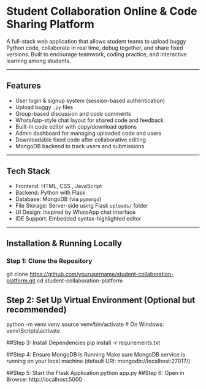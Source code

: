 # Student Collaboration Online & Code Sharing Platform

A full-stack web application that allows student teams to upload buggy Python code, collaborate in real time, debug together, and share fixed versions. Built to encourage teamwork, coding practice, and interactive learning among students.

---

##  Features

-  User login & signup system (session-based authentication)
-  Upload buggy `.py` files
-  Group-based discussion and code comments
-  WhatsApp-style chat layout for shared code and feedback
-  Built-in code editor with copy/download options
-  Admin dashboard for managing uploaded code and users
-  Downloadable fixed code after collaborative editing
-  MongoDB backend to track users and submissions

---

## Tech Stack

- Frontend: HTML, CSS , JavaScript
- Backend: Python with Flask
- Database: MongoDB (via `pymongo`)
- File Storage: Server-side using Flask `uploads/` folder
- UI Design: Inspired by WhatsApp chat interface
- IDE Support: Embedded syntax-highlighted editor

---

##  Installation & Running Locally

### Step 1: Clone the Repository
git clone https://github.com/yourusername/student-collaboration-platform.git
cd student-collaboration-platform

## Step 2: Set Up Virtual Environment (Optional but recommended)
python -m venv venv
source venv/bin/activate    # On Windows: venv\Scripts\activate

##Step 3: Install Dependencies
pip install -r requirements.txt

##Step 4: Ensure MongoDB is Running
Make sure MongoDB service is running on your local machine
(default URI: mongodb://localhost:27017/)

##Step 5: Start the Flask Application
python app.py
##Step 6: Open in Browser
http://localhost:5000
